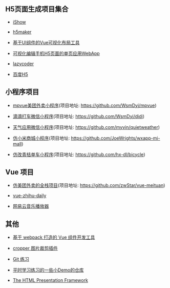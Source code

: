 ## H5页面生成项目集合

* [iShow](https://github.com/qiuyaofan/iShow)

* [h5maker](https://github.com/zhengguorong/h5maker)

* [基于UI组件的Vue可视化布局工具](https://github.com/jaweii/Vue-Layout)

* [可视化编辑手机H5页面的单页应用WebApp](https://github.com/answershuto/H5)

* [lazycoder](https://github.com/bison1994/lazycoder)

* [百度H5](https://h5.bce.baidu.com/)

## 小程序项目

* [mpvue美团外卖小程序](https://juejin.im/post/5b3027cce51d4558c65216a9)(项目地址: https://github.com/WsmDyj/mpvue)

* [滴滴打车微信小程序](https://juejin.im/post/5b15ce94f265da6e29010554)(项目地址: https://github.com/WsmDyj/didi)

* [天气应用微信小程序](https://juejin.im/post/5b39bbcc5188252ce018c745)(项目地址: https://github.com/myvin/quietweather)

* [仿小米商城小程序](https://juejin.im/post/5b1cec3951882513e905998e)(项目地址: https://github.com/JoeWrights/wxapp-mi-mall)

* [仿改青桔单车小程序](https://juejin.im/post/5b1a104a5188257d9f24c7f9)(项目地址: https://github.com/hx-dl/bicycle)

## Vue 项目

* [仿美团外卖的全栈项目](https://juejin.im/post/5aca46e2f265da238c3af4ca)(项目地址: https://github.com/zwStar/vue-meituan)

* [vue-zhihu-daily](https://github.com/cccyb/vue-zhihu-daily)

* [网易云音乐播放器](https://github.com/IFmiss/vue-music)

## 其他

* [基于 webpack 打造的 Vue 组件开发工具](https://github.com/mengdu/vue-component-devtool)

* [cropper 图片裁剪插件](https://github.com/fengyuanchen/cropper)

* [Git 练习](https://learngitbranching.js.org)

* [平时学习练习的一些小Demo的仓库](https://github.com/xluos/demo)

* [The HTML Presentation Framework](https://github.com/hakimel/reveal.js)
